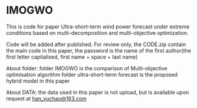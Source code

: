 # IMOGWO
This is code for paper Ultra-short-term wind power forecast under extreme conditions based on multi-decomposition and multi-objective optimization. 

Code will be added after published. For review only, the CODE.zip contain the main code in this paper, the password is the name of the first author(the first letter capitalised, first name + space + last name)


About folder:
folder IMOGWO is the comparison of Multi-objective optimisation algorithm
folder ultra-short-term forecast is the proposed hybrid model in this paper


About DATA:
the data used in this paper is not upload, but is available upon request at han_yuchao@163.com

